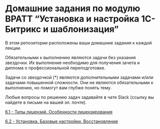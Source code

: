# Домашние задания по модулю BPATT “Установка и настройка 1С-Битрикс и шаблонизация”

В этом репозитории расположены ваши домашние задания к каждой лекции.

Обязательными к выполнению являются задачи без указания звездочки. Их выполнение необходимо для получения зачета и диплома о профессиональной переподготовке.

Задачи со звездочкой (*) являются дополнительными задачами и/или задачами повышенной сложности. Они не являются обязательными к выполнению, но помогут вам глубже понять тему.

Любые вопросы по решению задач задавайте в чате Slack (ссылку вы найдете в письме на вашей эл. почте).

[6.1 - Типы лицензий. Особенности лицензирования](https://github.com/netology-code/bpatt-homeworks/blob/main/6_01/6_01%20licensing.md)

[6.2 - Установка. Базовые настройки. Восстановление]()
